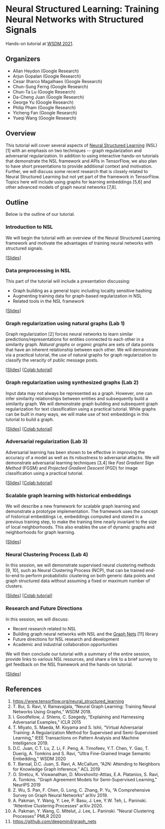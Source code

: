 # Neural Structured Learning: Training Neural Networks with Structured Signals

Hands-on tutorial at
[WSDM 2021](https://www.wsdm-conference.org/2021/tutorials.php/).

## Organizers

*   Allan Heydon (Google Research)
*   Arjun Gopalan (Google Research)
*   Cesar Ilharco Magalhaes (Google Research)
*   Chun-Sung Ferng (Google Research)
*   Chun-Ta Lu (Google Research)
*   Da-Cheng Juan (Google Research)
*   George Yu (Google Research)
*   Philip Pham (Google Research)
*   Yicheng Fan (Google Research)
*   Yueqi Wang (Google Research)

## Overview

This tutorial will cover several aspects of
[Neural Structured Learning](https://www.tensorflow.org/neural_structured_learning)
(NSL) [1] with an emphasis on two techniques -- graph regularization and
adversarial regularization. In addition to using interactive hands-on tutorials
that demonstrate the NSL framework and APIs in TensorFlow, we also plan to have
short presentations to provide additional context and motivation. Further, we
will discuss some recent research that is closely related to Neural Structured
Learning but not yet part of the framework in TensorFlow. Topics here will
include using graphs for learning embeddings [5,6] and other advanced models of
graph neural networks [7,8].

## Outline

Below is the outline of our tutorial.

### Introduction to NSL

We will begin the tutorial with an overview of the Neural Structured Learning
framework and motivate the advantages of training neural networks with
structured signals.

[[Slides](slides/Introduction.pdf)]

### Data preprocessing in NSL

This part of the tutorial will include a presentation discussing:

-   Graph building as a general topic including locality sensitive hashing
-   Augmenting training data for graph-based regularization in NSL
-   Related tools in the NSL framework

[[Slides](slides/Data_Preprocessing.pdf)]

### Graph regularization using natural graphs (Lab 1)

Graph regularization [2] forces neural networks to learn similar
predictions/representations for entities connected to each other in a similarity
graph. *Natural graphs* or *organic graphs* are sets of data points that have an
inherent relationship between each other. We will demonstrate via a practical
tutorial, the use of natural graphs for graph regularization to classify the
veracity of public message posts.

[[Slides](slides/Natural_Graphs.pdf)]
[[Colab tutorial](https://colab.research.google.com/github/tensorflow/neural-structured-learning/blob/master/workshops/kdd_2020/graph_regularization_pheme_natural_graph.ipynb)]

### Graph regularization using synthesized graphs (Lab 2)

Input data may not always be represented as a graph. However, one can infer
similarity relationships between entities and subsequently build a similarity
graph. We will demonstrate graph building and subsequent graph regularization
for text classification using a practical tutorial. While graphs can be built in
many ways, we will make use of text embeddings in this tutorial to build a
graph.

[[Slides](slides/Synthesized_Graphs.pdf)]
[[Colab tutorial](https://colab.research.google.com/github/tensorflow/neural-structured-learning/blob/master/g3doc/tutorials/graph_keras_lstm_imdb.ipynb)]

### Adversarial regularization (Lab 3)

Adversarial learning has been shown to be effective in improving the accuracy of
a model as well as its robustness to adversarial attacks. We will demonstrate
adversarial learning techniques [3,4] like *Fast Gradient Sign Method* (FGSM)
and *Projected Gradient Descent* (PGD) for image classification using a
practical tutorial.

[[Slides](slides/Adversarial_Learning.pdf)]
[[Colab tutorial](https://colab.research.google.com/github/tensorflow/neural-structured-learning/blob/master/workshops/kdd_2020/adversarial_regularization_mnist.ipynb)]

### Scalable graph learning with historical embeddings

We will describe a new framework for scalable graph learning and demonstrate a
prototype implementation. The framework uses the concept of historical
embeddings i.e, embeddings computed and stored in a previous training step, to
make the training time nearly invariant to the size of local neighborhoods. This
also enables the use of dynamic graphs and neighborhoods for graph learning.

[[Slides](slides/CARLS.pdf)]

### Neural Clustering Process (Lab 4)

In this session, we will demonstrate supervised neural clustering methods [9,
10], such as Neural Clustering Process (NCP), that can be trained end-to-end to
perform probabilistic clustering on both generic data points and graph
structured data without assuming a fixed or maximum number of clusters.

[[Slides](slides/Neural_Clustering.pdf)]
[[Colab tutorial](https://github.com/tensorflow/neural-structured-learning/blob/master/research/neural_clustering/examples/ncp_demo_with_mog_data.ipynb)]

### Research and Future Directions

In this session, we will discuss:

-   Recent research related to NSL
-   Building graph neural networks with NSL and the
    [Graph Nets](https://github.com/deepmind/graph_nets) [11] library
-   Future directions for NSL research and development
-   Academic and industrial collaboration opportunities

We will then conclude our tutorial with a summary of the entire session, provide
links to various NSL resources, and share a link to a brief survey to get
feedback on the NSL framework and the hands-on tutorial.

[[Slides](slides/Research_and_Future_Directions.pdf)]

## References

1.  https://www.tensorflow.org/neural_structured_learning
2.  T. Bui, S. Ravi, V. Ramavajjala, “Neural Graph Learning: Training Neural
    Networks Using Graphs,” WSDM 2018.
3.  I. Goodfellow, J. Shlens, C. Szegedy, “Explaining and Harnessing Adversarial
    Examples,” ICLR 2015
4.  T. Miyato, S. Maeda, M. Koyama and S. Ishii, “Virtual Adversarial Training:
    A Regularization Method for Supervised and Semi-Supervised Learning,” IEEE
    Transactions on Pattern Analysis and Machine Intelligence 2019.
5.  D.C. Juan, C.T. Lu, Z. Li, F. Peng, A. Timofeev, Y.T. Chen, Y. Gao, T.
    Duerig, A. Tomkins and S. Ravi, “Ultra Fine-Grained Image Semantic
    Embedding,” WSDM 2020
6.  T. Bansal, D.C. Juan, S. Ravi, A. McCallum, “A2N: Attending to Neighbors for
    Knowledge Graph Inference,” ACL 2019
7.  O. Stretcu, K. Viswanathan, D. Movshovitz-Attias, E.A. Platanios, S. Ravi,
    A. Tomkins. "Graph Agreement Models for Semi-Supervised Learning," NeurIPS
    2019
8.  Z. Wu, S. Pan, F. Chen, G. Long, C. Zhang, P. Yu, “A Comprehensive Survey on
    Graph Neural Networks” arXiv 2019.
9.  A. Pakman, Y. Wang, Y. Lee, P. Basu, J. Lee, Y.W. Teh, L. Paninski.
    “Attentive Clustering Processes“ arXiv 2020.
10. A. Pakman, Y. Wang, C. Mitelut, J. Lee, L. Paninski. ”Neural Clustering
    Processes” PMLR 2020
11. https://github.com/deepmind/graph_nets
